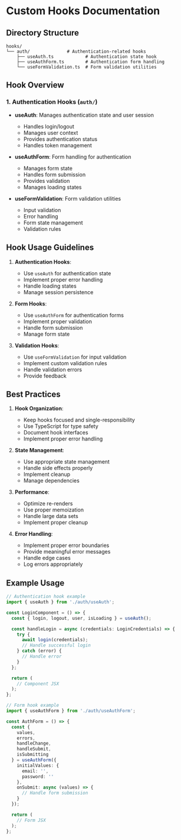 # Custom Hooks Documentation

## Directory Structure

```
hooks/
└── auth/              # Authentication-related hooks
    ├── useAuth.ts            # Authentication state hook
    ├── useAuthForm.ts        # Authentication form handling
    └── useFormValidation.ts  # Form validation utilities
```

## Hook Overview

### 1. Authentication Hooks (`auth/`)
- **useAuth**: Manages authentication state and user session
  - Handles login/logout
  - Manages user context
  - Provides authentication status
  - Handles token management

- **useAuthForm**: Form handling for authentication
  - Manages form state
  - Handles form submission
  - Provides validation
  - Manages loading states

- **useFormValidation**: Form validation utilities
  - Input validation
  - Error handling
  - Form state management
  - Validation rules

## Hook Usage Guidelines

1. **Authentication Hooks**:
   - Use `useAuth` for authentication state
   - Implement proper error handling
   - Handle loading states
   - Manage session persistence

2. **Form Hooks**:
   - Use `useAuthForm` for authentication forms
   - Implement proper validation
   - Handle form submission
   - Manage form state

3. **Validation Hooks**:
   - Use `useFormValidation` for input validation
   - Implement custom validation rules
   - Handle validation errors
   - Provide feedback

## Best Practices

1. **Hook Organization**:
   - Keep hooks focused and single-responsibility
   - Use TypeScript for type safety
   - Document hook interfaces
   - Implement proper error handling

2. **State Management**:
   - Use appropriate state management
   - Handle side effects properly
   - Implement cleanup
   - Manage dependencies

3. **Performance**:
   - Optimize re-renders
   - Use proper memoization
   - Handle large data sets
   - Implement proper cleanup

4. **Error Handling**:
   - Implement proper error boundaries
   - Provide meaningful error messages
   - Handle edge cases
   - Log errors appropriately

## Example Usage

```typescript
// Authentication hook example
import { useAuth } from './auth/useAuth';

const LoginComponent = () => {
  const { login, logout, user, isLoading } = useAuth();

  const handleLogin = async (credentials: LoginCredentials) => {
    try {
      await login(credentials);
      // Handle successful login
    } catch (error) {
      // Handle error
    }
  };

  return (
    // Component JSX
  );
};

// Form hook example
import { useAuthForm } from './auth/useAuthForm';

const AuthForm = () => {
  const {
    values,
    errors,
    handleChange,
    handleSubmit,
    isSubmitting
  } = useAuthForm({
    initialValues: {
      email: '',
      password: ''
    },
    onSubmit: async (values) => {
      // Handle form submission
    }
  });

  return (
    // Form JSX
  );
};
``` 